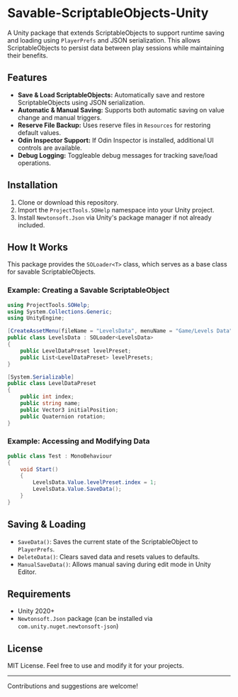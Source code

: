 # Savable-ScriptableObjects-Unity

A Unity package that extends ScriptableObjects to support runtime saving and loading using `PlayerPrefs` and JSON serialization. This allows ScriptableObjects to persist data between play sessions while maintaining their benefits.

## Features
- **Save & Load ScriptableObjects:** Automatically save and restore ScriptableObjects using JSON serialization.
- **Automatic & Manual Saving:** Supports both automatic saving on value change and manual triggers.
- **Reserve File Backup:** Uses reserve files in `Resources` for restoring default values.
- **Odin Inspector Support:** If Odin Inspector is installed, additional UI controls are available.
- **Debug Logging:** Toggleable debug messages for tracking save/load operations.

## Installation
1. Clone or download this repository.
2. Import the `ProjectTools.SOHelp` namespace into your Unity project.
3. Install `Newtonsoft.Json` via Unity's package manager if not already included.

## How It Works
This package provides the `SOLoader<T>` class, which serves as a base class for savable ScriptableObjects.

### Example: Creating a Savable ScriptableObject
```csharp
using ProjectTools.SOHelp;
using System.Collections.Generic;
using UnityEngine;

[CreateAssetMenu(fileName = "LevelsData", menuName = "Game/Levels Data")]
public class LevelsData : SOLoader<LevelsData>
{
    public LevelDataPreset levelPreset;
    public List<LevelDataPreset> levelPresets;
}

[System.Serializable]
public class LevelDataPreset
{
    public int index;
    public string name;
    public Vector3 initialPosition;
    public Quaternion rotation;
}
```

### Example: Accessing and Modifying Data
```csharp
public class Test : MonoBehaviour
{
    void Start()
    {
        LevelsData.Value.levelPreset.index = 1;
        LevelsData.Value.SaveData();
    }
}
```

## Saving & Loading
- `SaveData()`: Saves the current state of the ScriptableObject to `PlayerPrefs`.
- `DeleteData()`: Clears saved data and resets values to defaults.
- `ManualSaveData()`: Allows manual saving during edit mode in Unity Editor.

## Requirements
- Unity 2020+
- `Newtonsoft.Json` package (can be installed via `com.unity.nuget.newtonsoft-json`)

## License
MIT License. Feel free to use and modify it for your projects.

---
Contributions and suggestions are welcome!

